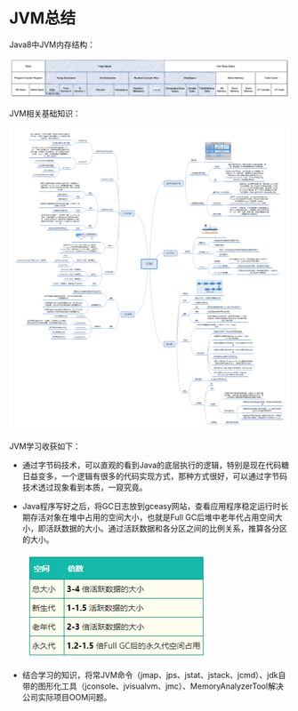 # 															JVM总结

Java8中JVM内存结构：

![image-20210130225651667](.\pic\JVM-structure.png)

JVM相关基础知识：

![JVM](.\pic\JVM.png)

JVM学习收获如下：

- 通过字节码技术，可以直观的看到Java的底层执行的逻辑，特别是现在代码糖日益变多，一个逻辑有很多的代码实现方式，那种方式很好，可以通过字节码技术透过现象看到本质，一窥究竟。

- Java程序写好之后，将GC日志放到gceasy网站，查看应用程序稳定运行时长期存活对象在堆中占用的空间大小，也就是Full GC后堆中老年代占用空间大小，即活跃数据的大小。通过活跃数据和各分区之间的比例关系，推算各分区的大小。

  ![image-20210130230717761](.\pic\JVM-space.png)

- 结合学习的知识，将常JVM命令（jmap、jps、jstat、jstack、jcmd）、jdk自带的图形化工具（jconsole、jvisualvm、jmc）、MemoryAnalyzerTool解决公司实际项目OOM问题。
